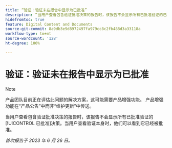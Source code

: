```yaml
---
title: “验证：验证未在报告中显示为已批准”
description: “当用户查看包含验证批准决策的报告时，该报告不会显示所有已批准验证的已批准决策。当用户查看验证本身时，他们可以看到它已经被批准。”
hidefromtoc: true
feature: Digital Content and Documents
source-git-commit: 8a9db3e9d8972497fa979cc8c2fb488d3a33118a
workflow-type: tm+mt
source-wordcount: '128'
ht-degree: 100%

---
```



# 验证：验证未在报告中显示为已批准

>[!NOTE]
>
>产品团队目前正在评估此问题的解决方案，这可能需要产品增强功能。 产品增强功能在“产品公告”中而非“维护更新”中传送。

当用户查看包含验证批准决策的报告时，该报告不会显示所有已批准验证的[!UICONTROL 已批准]决策。当用户查看验证本身时，他们可以看到它已经被批准。

_首次报告于 2023 年 6 月 26 日。_
